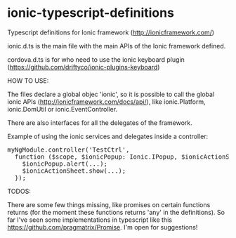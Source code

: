 ionic-typescript-definitions
============================

Typescript definitions for Ionic framework (http://ionicframework.com/)


ionic.d.ts is the main file with the main APIs of the Ionic framework defined.

cordova.d.ts is for who need to use the ionic keyboard plugin (https://github.com/driftyco/ionic-plugins-keyboard)


HOW TO USE:

The files declare a global objec 'ionic', so it is possible to call the global ionic APIs (http://ionicframework.com/docs/api/), like ionic.Platform, ionic.DomUtil or ionic.EventController.

There are also interfaces for all the delegates of the framework.

Example of using the ionic services and delegates inside a controller:

<pre>
myNgModule.controller('TestCtrl',
  function ($scope, $ionicPopup: Ionic.IPopup, $ionicActionSheet: Ionic.IActionSheet) {
    $ionicPopup.alert(...);
    $ionicActionSheet.show(...);
  });
</pre>


TODOS:

There are some few things missing, like promises on certain functions returns (for the moment these functions returns 'any' in the definitions).
So far I've seen some implementations in typescript like this https://github.com/pragmatrix/Promise.
I'm open for suggestions!
